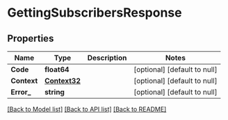 # GettingSubscribersResponse

## Properties
Name | Type | Description | Notes
------------ | ------------- | ------------- | -------------
**Code** | **float64** |  | [optional] [default to null]
**Context** | [**Context32**](Context32.md) |  | [optional] [default to null]
**Error_** | **string** |  | [optional] [default to null]

[[Back to Model list]](../README.md#documentation-for-models) [[Back to API list]](../README.md#documentation-for-api-endpoints) [[Back to README]](../README.md)


